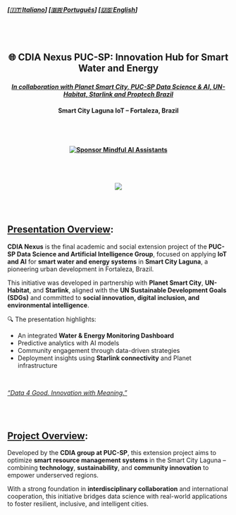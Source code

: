 
<br>

#####  \[[🇮🇹 Italiano](README.it_IT.md)\] \[[🇧🇷 Português](README.pt_BR.md)\] \[**[🇺🇸 English](README.md)**\]   

<br><br>
 
## <p align="center">  🌐 CDIA Nexus PUC-SP: Innovation Hub for Smart Water and Energy   
#### <p align="center"> [***In collaboration with Planet Smart City, PUC-SP Data Science & AI, UN-Habitat, Starlink and Proptech Brazil***]()
#### <p align="center"> Smart City Laguna IoT – Fortaleza, Brazil  

 <br><br>

#### <p align="center"> [![Sponsor Mindful AI Assistants](https://img.shields.io/badge/Sponsor-Mindful%20AI%20%20Assistants-brightgreen?logo=GitHub)](https://github.com/sponsors/Mindful-AI-Assistants)

<br><br>
 


 <p align="center">
<img src="https://github.com/user-attachments/assets/34b57670-0c4b-40ec-a2ee-f53134870f30"/>


<br><br>


## [Presentation Overview]():

**CDIA Nexus** is the final academic and social extension project of the **PUC-SP Data Science and Artificial Intelligence Group**, focused on applying **IoT and AI** for **smart water and energy systems** in **Smart City Laguna**, a pioneering urban development in Fortaleza, Brazil.

This initiative was developed in partnership with **Planet Smart City**, **UN-Habitat**, and **Starlink**, aligned with the **UN Sustainable Development Goals (SDGs)** and committed to **social innovation, digital inclusion, and environmental intelligence**.

🔍 The presentation highlights:

- An integrated **Water & Energy Monitoring Dashboard**  
- Predictive analytics with AI models  
- Community engagement through data-driven strategies  
- Deployment insights using **Starlink connectivity** and Planet infrastructure

<br>

[_“Data 4 Good. Innovation with Meaning.”_]()

<!--
 <p align="center">
<img src="https://github.com/user-attachments/assets/20050582-5dcd-4a60-b5db-d345a8404479"/>
-->

<br><br>

##  [Project Overview]():

Developed by the **CDIA group at PUC-SP**, this extension project aims to optimize **smart resource management systems** in the Smart City Laguna – combining **technology**, **sustainability**, and **community innovation** to empower underserved regions.

With a strong foundation in **interdisciplinary collaboration** and international cooperation, this initiative bridges data science with real-world applications to foster resilient, inclusive, and intelligent cities.
